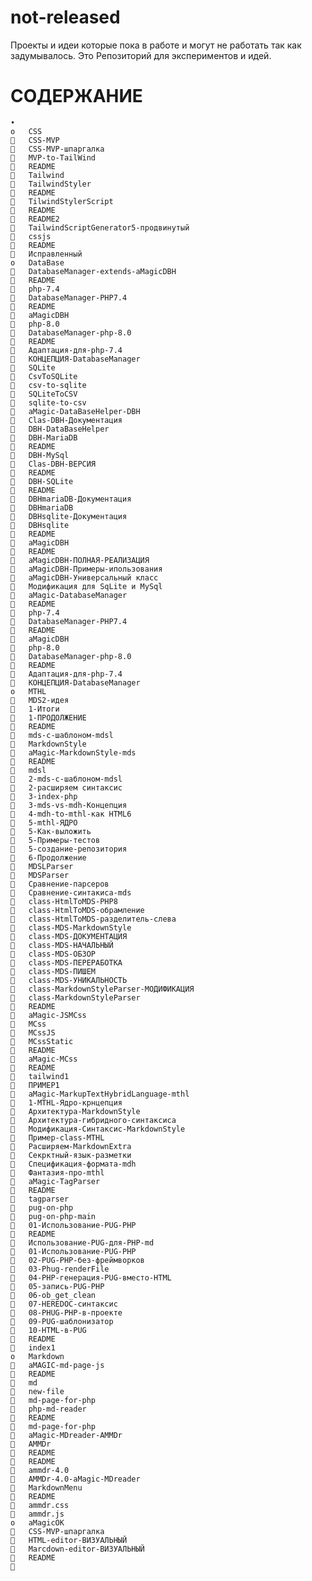 # not-released
Проекты и идеи которые пока в работе и могут не работать так как задумывалось. Это Репозиторий для экспериментов и идей.
# СОДЕРЖАНИЕ

    •	
    o	CSS
    	CSS-MVP
    	CSS-MVP-шпаргалка
    	MVP-to-TailWind
    	README
    	Tailwind
    	TailwindStyler
    	README
    	TilwindStylerScript
    	README
    	README2
    	TailwindScriptGenerator5-продвинутый
    	cssjs
    	README
    	Исправленный
    o	DataBase
    	DatabaseManager-extends-aMagicDBH
    	README
    	php-7.4
    	DatabaseManager-PHP7.4
    	README
    	aMagicDBH
    	php-8.0
    	DatabaseManager-php-8.0
    	README
    	Адаптация-для-php-7.4
    	КОНЦЕПЦИЯ-DatabaseManager
    	SQLite
    	CsvToSQLite
    	csv-to-sqlite
    	SQLiteToCSV
    	sqlite-to-csv
    	aMagic-DataBaseHelper-DBH
    	Clas-DBH-Документация
    	DBH-DataBaseHelper
    	DBH-MariaDB
    	README
    	DBH-MySql
    	Clas-DBH-ВЕРСИЯ
    	README
    	DBH-SQLite
    	README
    	DBHmariaDB-Документация
    	DBHmariaDB
    	DBHsqlite-Документация
    	DBHsqlite
    	README
    	aMagicDBH
    	README
    	aMagicDBH-ПОЛНАЯ-РЕАЛИЗАЦИЯ
    	aMagicDBH-Примеры-ипользования
    	aMagicDBH-Универсальный класс
    	Модификация для SqLite и MySql
    	aMagic-DatabaseManager
    	README
    	php-7.4
    	DatabaseManager-PHP7.4
    	README
    	aMagicDBH
    	php-8.0
    	DatabaseManager-php-8.0
    	README
    	Адаптация-для-php-7.4
    	КОНЦЕПЦИЯ-DatabaseManager
    o	MTHL
    	MDS2-идея
    	1-Итоги
    	1-ПРОДОЛЖЕНИЕ
    	README
    	mds-с-шаблоном-mdsl
    	MarkdownStyle
    	aMagic-MarkdownStyle-mds
    	README
    	mdsl
    	2-mds-с-шаблоном-mdsl
    	2-расширяем синтаксис
    	3-index-php
    	3-mds-vs-mdh-Концепция
    	4-mdh-to-mthl-как HTML6
    	5-mthl-ЯДРО
    	5-Как-выложить
    	5-Примеры-тестов
    	5-создание-репозитория
    	6-Продолжение
    	MDSLParser
    	MDSParser
    	Сравнение-парсеров
    	Сравнение-синтакиса-mds
    	class-HtmlToMDS-PHP8
    	class-HtmlToMDS-обрамление
    	class-HtmlToMDS-разделитель-слева
    	class-MDS-MarkdownStyle
    	class-MDS-ДОКУМЕНТАЦИЯ
    	class-MDS-НАЧАЛЬНЫЙ
    	class-MDS-ОБЗОР
    	class-MDS-ПЕРЕРАБОТКА
    	class-MDS-ПИШЕМ
    	class-MDS-УНИКАЛЬНОСТЬ
    	class-MarkdownStyleParser-МОДИФИКАЦИЯ
    	class-MarkdownStyleParser
    	README
    	aMagic-JSMCss
    	MCss
    	MCssJS
    	MCssStatic
    	README
    	aMagic-MCss
    	README
    	tailwind1
    	ПРИМЕР1
    	aMagic-MarkupTextHybridLanguage-mthl
    	1-MTHL-Ядро-крнцепция
    	Архитектура-MarkdownStyle
    	Архитектура-гибридного-синтаксиса
    	Модификация-Синтаксис-MarkdownStyle
    	Пример-class-MTHL
    	Расширяем-MarkdownExtra
    	Секрктный-язык-разметки
    	Спецификация-формата-mdh
    	Фантазия-про-mthl
    	aMagic-TagParser
    	README
    	tagparser
    	pug-on-php
    	pug-on-php-main
    	01-Использование-PUG-PHP
    	README
    	Использование-PUG-для-PHP-md
    	01-Использование-PUG-PHP
    	02-PUG-PHP-без-фреймворков
    	03-Phug-renderFile
    	04-PHP-генерация-PUG-вместо-HTML
    	05-запись-PUG-PHP
    	06-ob_get_clean
    	07-HEREDOC-синтаксис
    	08-PHUG-PHP-в-проекте
    	09-PUG-шаблонизатор
    	10-HTML-в-PUG
    	README
    	index1
    o	Markdown
    	aMAGIC-md-page-js
    	README
    	md
    	new-file
    	md-page-for-php
    	php-md-reader
    	README
    	md-page-for-php
    	aMagic-MDreader-AMMDr
    	AMMDr
    	README
    	README
    	ammdr-4.0
    	AMMDr-4.0-aMagic-MDreader
    	MarkdownMenu
    	README
    	ammdr.css
    	ammdr.js
    o	aMagicOK
    	CSS-MVP-шпаргалка
    	HTML-editor-ВИЗУАЛЬНЫЙ
    	Marcdown-editor-ВИЗУАЛЬНЫЙ
    	README
    	
    
    
    
    
